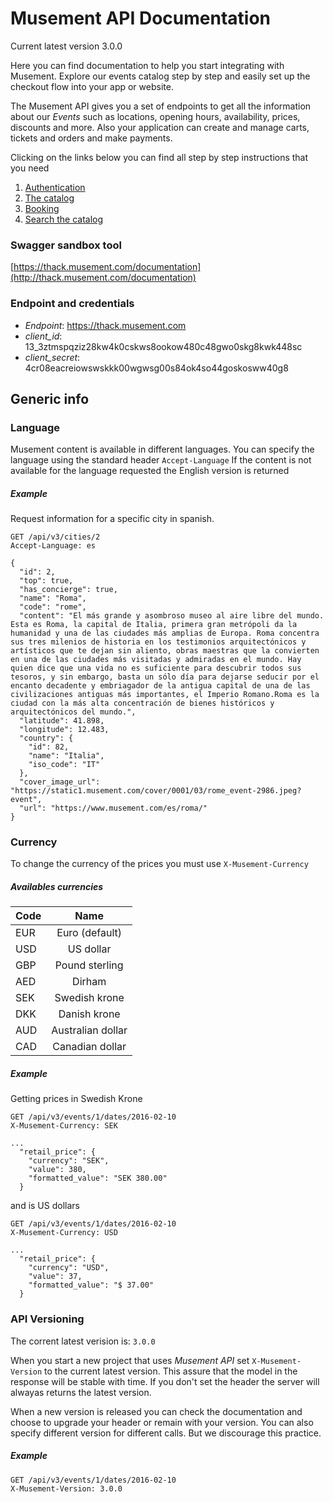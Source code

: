 # Musement API Documentation

Current latest version 3.0.0

Here you can find documentation to help you start integrating with Musement. Explore our events catalog step by step and easily set up the checkout flow into your app or website.

The Musement API gives you a set of endpoints to get all the information about our _Events_ such as locations, opening hours, availability, prices, discounts and more. Also your application can create and manage carts, tickets and orders and make payments.

Clicking on the links below you can find all step by step instructions that you need

1. [Authentication](http://thack.musement.com/thack_api/authentication.html)
2. [The catalog](http://thack.musement.com/thack_api/catalog.html)
3. [Booking](http://thack.musement.com/thack_api/booking.html)
4. [Search the catalog](http://thack.musement.com/thack_api/search.html)

### Swagger sandbox tool

[https://thack.musement.com/documentation](http://thack.musement.com/documentation)

### Endpoint and credentials

* *Endpoint*: https://thack.musement.com
* *client_id*: 13_3ztmspqziz28kw4k0cskws8ookow480c48gwo0skg8kwk448sc
* *client_secret*: 4cr08eacreiowswskkk00wgwsg00s84ok4so44goskosww40g8

## Generic info

### Language 

Musement content is available in different languages. You can specify the language using the standard header `Accept-Language` If the content is not available for the language requested the English version is returned

##### _Example_

Request information for a specific city in spanish.

```
GET /api/v3/cities/2
Accept-Language: es
```

```
{
  "id": 2,
  "top": true,
  "has_concierge": true,
  "name": "Roma",
  "code": "rome",
  "content": "El más grande y asombroso museo al aire libre del mundo. Esta es Roma, la capital de Italia, primera gran metrópoli da la humanidad y una de las ciudades más amplias de Europa. Roma concentra sus tres milenios de historia en los testimonios arquitectónicos y artísticos que te dejan sin aliento, obras maestras que la convierten en una de las ciudades más visitadas y admiradas en el mundo. Hay quien dice que una vida no es suficiente para descubrir todos sus tesoros, y sin embargo, basta un sólo día para dejarse seducir por el encanto decadente y embriagador de la antigua capital de una de las civilizaciones antiguas más importantes, el Imperio Romano.Roma es la ciudad con la más alta concentración de bienes históricos y arquitectónicos del mundo.",
  "latitude": 41.898,
  "longitude": 12.483,
  "country": {
    "id": 82,
    "name": "Italia",
    "iso_code": "IT"
  },
  "cover_image_url": "https://static1.musement.com/cover/0001/03/rome_event-2986.jpeg?event",
  "url": "https://www.musement.com/es/roma/"
}
```

### Currency

To change the currency of the prices you must use `X-Musement-Currency`

##### Availables currencies

| Code          | Name               |
| ------------- |:------------------:|
| EUR           | Euro (default)     |
| USD           | US dollar          |
| GBP           | Pound sterling     |
| AED           | Dirham             |
| SEK           | Swedish krone      |
| DKK           | Danish krone       |
| AUD           | Australian dollar  |
| CAD           | Canadian dollar    |

##### _Example_

Getting prices in Swedish Krone

```
GET /api/v3/events/1/dates/2016-02-10
X-Musement-Currency: SEK
```

```
...
  "retail_price": {
    "currency": "SEK",
    "value": 380,
    "formatted_value": "SEK 380.00"
  }
```

and is US dollars

```
GET /api/v3/events/1/dates/2016-02-10
X-Musement-Currency: USD
```

```
...
  "retail_price": {
    "currency": "USD",
    "value": 37,
    "formatted_value": "$ 37.00"
  }
```

### API Versioning

The corrent latest verision is: `3.0.0`

When you start a new project that uses _Musement API_ set `X-Musement-Version` to the current latest version. This assure that the model in the response will be stable with time. If you don't set the header the server will alwayas returns the latest version. 

When a new version is released you can check the documentation and choose to upgrade your header or remain with your version. You can also specify different version for different calls. But we discourage this practice.

##### _Example_

```
GET /api/v3/events/1/dates/2016-02-10
X-Musement-Version: 3.0.0
```
